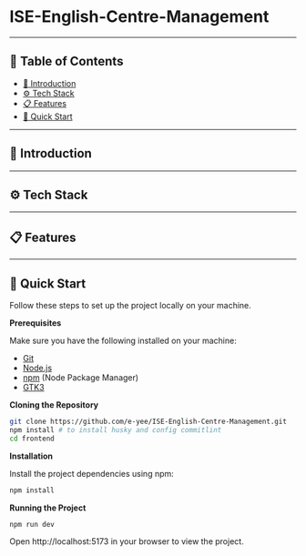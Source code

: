 # <!-- Hammer Grammar icon --> ISE-English-Centre-Management <!-- omit in toc -->

---

## 📁 Table of Contents <!-- omit in toc -->

- [🧍 Introduction](#-introduction)
- [⚙️ Tech Stack](#️-tech-stack)
- [📋 Features](#-features)
- [🚀 Quick Start](#-quick-start)

---

## 🧍 Introduction

---

## ⚙️ Tech Stack

---

## 📋 Features

---

## 🚀 Quick Start
Follow these steps to set up the project locally on your machine.

**Prerequisites**

Make sure you have the following installed on your machine:

- [Git](https://git-scm.com/)
- [Node.js](https://nodejs.org/en)
- [npm](https://www.npmjs.com/) (Node Package Manager)
- [GTK3](https://github.com/tschoonj/GTK-for-Windows-Runtime-Environment-Installer/releases)

**Cloning the Repository**

```bash
git clone https://github.com/e-yee/ISE-English-Centre-Management.git
npm install # to install husky and config commitlint
cd frontend
```

**Installation**

Install the project dependencies using npm:

```bash
npm install
```

**Running the Project**

```bash
npm run dev
```

Open http://localhost:5173 in your browser to view the project.